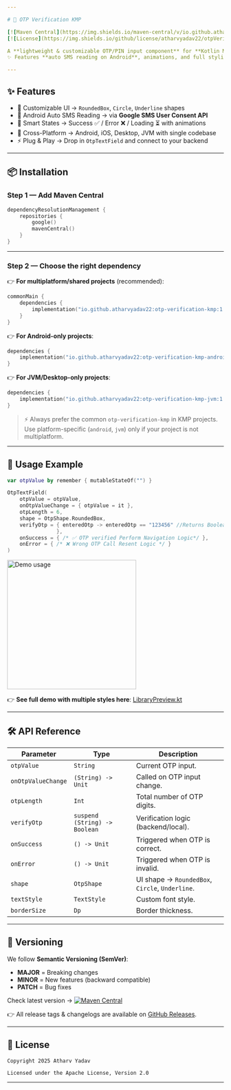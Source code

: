 ```yaml
---

# 🔑 OTP Verification KMP

[![Maven Central](https://img.shields.io/maven-central/v/io.github.atharvyadav22/otp-verification-kmp.svg?label=Maven%20Central)](https://central.sonatype.com/artifact/io.github.atharvyadav22/otp-verification-kmp)
[![License](https://img.shields.io/github/license/atharvyadav22/otpVerificationKmp)](LICENSE)

A **lightweight & customizable OTP/PIN input component** for **Kotlin Multiplatform (Android, iOS, Desktop, JVM)** built with Jetpack Compose.
✨ Features **auto SMS reading on Android**, animations, and full styling control.

---
```


## ✨ Features

* 🎨 Customizable UI → `RoundedBox`, `Circle`, `Underline` shapes
* 🤖 Android Auto SMS Reading → via **Google SMS User Consent API**
* 🔄 Smart States → Success ✅ / Error ❌ / Loading ⏳ with animations
* 📱 Cross-Platform → Android, iOS, Desktop, JVM with single codebase
* ⚡ Plug & Play → Drop in `OtpTextField` and connect to your backend

---

## 📦 Installation

### Step 1 — Add Maven Central

```kotlin
dependencyResolutionManagement {
    repositories {
        google()
        mavenCentral()
    }
}
```

---

### Step 2 — Choose the right dependency

👉 **For multiplatform/shared projects** (recommended):

```kotlin
commonMain {
    dependencies {
        implementation("io.github.atharvyadav22:otp-verification-kmp:1.0.0")
    }
}
```

👉 **For Android-only projects**:

```kotlin
dependencies {
    implementation("io.github.atharvyadav22:otp-verification-kmp-android:1.0.0")
}
```

👉 **For JVM/Desktop-only projects**:

```kotlin
dependencies {
    implementation("io.github.atharvyadav22:otp-verification-kmp-jvm:1.0.0")
}
```

> ⚡ Always prefer the common `otp-verification-kmp` in KMP projects.
> Use platform-specific (`android`, `jvm`) only if your project is not multiplatform.

---


## 🚀 Usage Example

```kotlin
var otpValue by remember { mutableStateOf("") }

OtpTextField(
    otpValue = otpValue,
    onOtpValueChange = { otpValue = it },
    otpLength = 6,
    shape = OtpShape.RoundedBox,
    verifyOtp = { enteredOtp -> enteredOtp == "123456" //Returns Boolean to verify 
                },
    onSuccess = { /* ✅ OTP verified Perform Navigation Logic*/ },
    onError = { /* ❌ Wrong OTP Call Resent Logic */ }
)
````
<img src="https://github.com/atharvyadav22/OTPVerificationKMP/blob/main/readme_assets/demo_usage.gif" width="300" alt="Demo usage">

👉 **See full demo with multiple styles here**:
[LibraryPreview.kt](https://github.com/atharvyadav22/otpVerificationKmp/blob/main/sampleapplication/src/main/java/com/aystudio/sampleapplication/ui/LibraryPreview.kt)


---

## 🛠️ API Reference

| Parameter          | Type                          | Description                                     |
| ------------------ | ----------------------------- | ----------------------------------------------- |
| `otpValue`         | `String`                      | Current OTP input.                              |
| `onOtpValueChange` | `(String) -> Unit`            | Called on OTP input change.                     |
| `otpLength`        | `Int`                         | Total number of OTP digits.                     |
| `verifyOtp`        | `suspend (String) -> Boolean` | Verification logic (backend/local).             |
| `onSuccess`        | `() -> Unit`                  | Triggered when OTP is correct.                  |
| `onError`          | `() -> Unit`                  | Triggered when OTP is invalid.                  |
| `shape`            | `OtpShape`                    | UI shape → `RoundedBox`, `Circle`, `Underline`. |
| `textStyle`        | `TextStyle`                   | Custom font style.                              |
| `borderSize`       | `Dp`                          | Border thickness.                               |

---

## 📌 Versioning

We follow **Semantic Versioning (SemVer)**:

* **MAJOR** = Breaking changes
* **MINOR** = New features (backward compatible)
* **PATCH** = Bug fixes

Check latest version → [![Maven Central](https://img.shields.io/maven-central/v/io.github.atharvyadav22/otp-verification-kmp.svg)](https://central.sonatype.com/artifact/io.github.atharvyadav22/otp-verification-kmp)

👉 All release tags & changelogs are available on [GitHub Releases](https://github.com/atharvyadav22/otpVerificationKmp/releases).

---

## 📜 License

```text
Copyright 2025 Atharv Yadav

Licensed under the Apache License, Version 2.0
```

---

